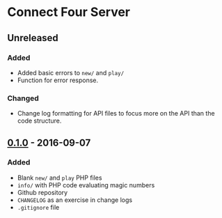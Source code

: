 # Connect Four Server

## Unreleased
### Added
- Added basic errors to `new/` and `play/`
- Function for error response.

### Changed
- Change log formatting for API files to focus more on the API than the
code structure.

## [0.1.0] - 2016-09-07
### Added
- Blank `new/` and `play` PHP files
- `info/` with PHP code evaluating magic numbers
- Github repository
- `CHANGELOG` as an exercise in change logs
- `.gitignore` file

[0.1.0]: https://github.com/eseymour/connect-four-server/tree/v0.1.0
